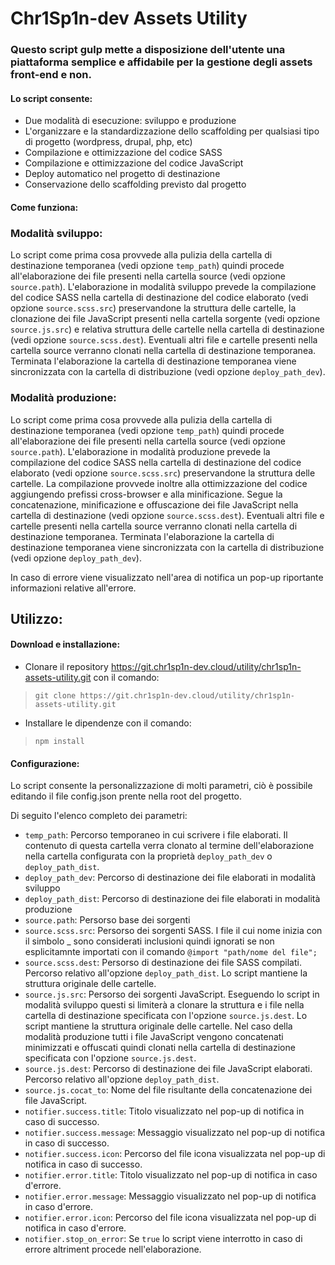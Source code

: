 
# Chr1Sp1n-dev Assets Utility
### Questo script gulp mette a disposizione dell'utente una piattaforma semplice e affidabile per la gestione degli assets front-end e non.
#### Lo script consente:
-	Due modalità di esecuzione: sviluppo e produzione
-	L'organizzare e la standardizzazione dello scaffolding per qualsiasi tipo di progetto (wordpress, drupal, php, etc)
-	Compilazione e ottimizzazione del codice SASS
-	Compilazione e ottimizzazione del codice JavaScript
-	Deploy automatico nel progetto di destinazione
-	Conservazione dello scaffolding previsto dal progetto

#### Come funziona:
### Modalità sviluppo:
Lo script come prima cosa provvede alla pulizia della cartella di destinazione temporanea (vedi opzione `temp_path`) quindi procede all'elaborazione dei file presenti nella cartella source (vedi opzione `source.path`).
L'elaborazione in modalità sviluppo prevede la compilazione del codice SASS nella cartella di destinazione del codice elaborato (vedi opzione `source.scss.src`) preservandone la struttura delle cartelle, la clonazione dei file JavaScript presenti nella cartella sorgente (vedi opzione `source.js.src`) e relativa struttura delle cartelle nella cartella di destinazione (vedi opzione `source.scss.dest`). Eventuali altri file e cartelle presenti nella cartella source verranno clonati nella cartella di destinazione temporanea.
Terminata l'elaborazione la cartella di destinazione temporanea viene sincronizzata con la cartella di distribuzione (vedi opzione `deploy_path_dev`).

### Modalità produzione:
Lo script come prima cosa provvede alla pulizia della cartella di destinazione temporanea (vedi opzione `temp_path`) quindi procede all'elaborazione dei file presenti nella cartella source (vedi opzione `source.path`).
L'elaborazione in modalità produzione prevede la compilazione del codice SASS nella cartella di destinazione del codice elaborato (vedi opzione `source.scss.src`) preservandone la struttura delle cartelle. La compilazione provvede inoltre alla ottimizzazione del codice aggiungendo prefissi cross-browser e alla minificazione. Segue la concatenazione, minificazione e offuscazione dei file JavaScript  nella cartella di destinazione (vedi opzione `source.scss.dest`). Eventuali altri file e cartelle presenti nella cartella source verranno clonati nella cartella di destinazione temporanea.
Terminata l'elaborazione la cartella di destinazione temporanea viene sincronizzata con la cartella di distribuzione (vedi opzione `deploy_path_dev`).


In caso di errore viene visualizzato nell'area di notifica un pop-up riportante informazioni relative all'errore.


## Utilizzo:

#### Download e installazione:
-	Clonare il repository https://git.chr1sp1n-dev.cloud/utility/chr1sp1n-assets-utility.git con il comando:
> `git clone https://git.chr1sp1n-dev.cloud/utility/chr1sp1n-assets-utility.git`

-	Installare le dipendenze con il comando:
> `npm install`

#### Configurazione:
Lo script consente la personalizzazione di molti parametri, ciò è possibile editando il file config.json prente nella root del progetto.

Di seguito l'elenco completo dei parametri:

-	`temp_path`:
Percorso temporaneo in cui scrivere i file elaborati. Il contenuto di questa cartella verra clonato al termine dell'elaborazione nella cartella configurata con la proprietà `deploy_path_dev` o `deploy_path_dist`.
-	`deploy_path_dev`: Percorso di destinazione dei file elaborati in modalità sviluppo
-	`deploy_path_dist`: Percorso di destinazione dei file elaborati in modalità produzione 
-	`source.path`: Persorso base dei sorgenti 
-	`source.scss.src`: Persorso dei sorgenti SASS. I file il cui nome inizia con il simbolo _ sono considerati inclusioni quindi ignorati se non esplicitamnte importati con il comando `@import "path/nome del file";`
-	`source.scss.dest`: Persorso di destinazione dei file SASS compilati. Percorso relativo all'opzione `deploy_path_dist`. Lo script mantiene la struttura originale delle cartelle.
-	`source.js.src`: Persorso dei sorgenti JavaScript. Eseguendo lo script in modalità sviluppo questi si limiterà a clonare la struttura e i file nella cartella di destinazione specificata con l'opzione `source.js.dest`. Lo script mantiene la struttura originale delle cartelle. Nel caso della modalità produzione tutti i file JavaScript vengono concatenati minimizzati e offuscati quindi clonati nella cartella di destinazione specificata con l'opzione `source.js.dest`.
-	`source.js.dest`: Percorso di destinazione dei file JavaScript elaborati. Percorso relativo all'opzione `deploy_path_dist`.
-	`source.js.cocat_to`: Nome del file risultante della concatenazione dei file JavaScript.
-	`notifier.success.title`: Titolo visualizzato nel pop-up di notifica in caso di successo.
-	`notifier.success.message`: Messaggio visualizzato nel pop-up di notifica in caso di successo.
-	`notifier.success.icon`: Percorso del file icona visualizzata nel pop-up di notifica in caso di successo.
-	`notifier.error.title`: Titolo visualizzato nel pop-up di notifica in caso d'errore.
-	`notifier.error.message`: Messaggio visualizzato nel pop-up di notifica in caso d'errore.
-	`notifier.error.icon`: Percorso del file icona visualizzata nel pop-up di notifica in caso d'errore.
-	`notifier.stop_on_error`: Se `true` lo script viene interrotto in caso di errore altriment procede nell'elaborazione.
